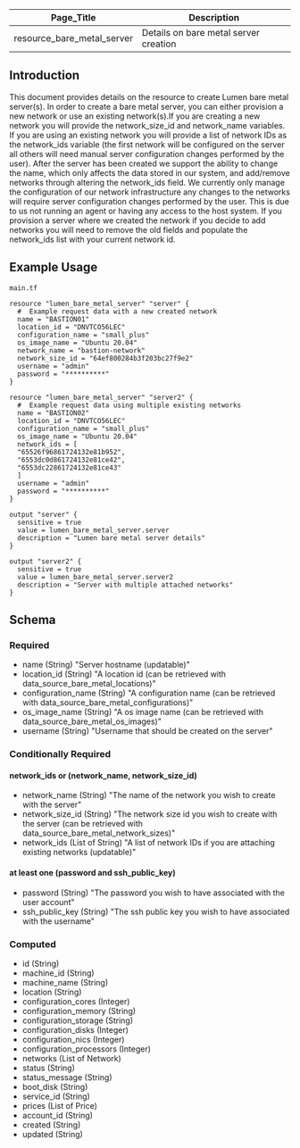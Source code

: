 | Page_Title                 | Description                           |
|----------------------------|---------------------------------------|
| resource_bare_metal_server | Details on bare metal server creation |

## Introduction
This document provides details on the resource to create Lumen bare metal server(s). In order to create a bare metal 
server, you can either provision a new network or use an existing network(s).If you are creating a new network you will 
provide the network_size_id and network_name variables.  If you are using an existing network you will provide a list of 
network IDs as the network_ids variable (the first network will be configured on the server all others will need manual 
server configuration changes performed by the user).  After the server has been created we support the ability to change 
the name, which only affects the data stored in our system, and add/remove networks through altering the network_ids 
field. We currently only manage the configuration of our network infrastructure any changes to the networks will require
server configuration changes performed by the user.  This is due to us not running an agent or having any access to the 
host system.  If you provision a server where we created the network if you decide to add networks you will need to 
remove the old fields and populate the network_ids list with your current network id.

## Example Usage
`main.tf`
```hcl
resource "lumen_bare_metal_server" "server" {
  #  Example request data with a new created network
  name = "BASTION01"
  location_id = "DNVTCO56LEC"
  configuration_name = "small_plus"
  os_image_name = "Ubuntu 20.04"
  network_name = "bastion-network"
  network_size_id = "64ef800284b3f203bc27f9e2"
  username = "admin"
  password = "**********"
}

resource "lumen_bare_metal_server" "server2" {
  #  Example request data using multiple existing networks
  name = "BASTION02"
  location_id = "DNVTCO56LEC"
  configuration_name = "small_plus"
  os_image_name = "Ubuntu 20.04"
  network_ids = [
  "65526f96861724132e81b952",
  "6553dc0d861724132e81ce42",
  "6553dc22861724132e81ce43"
  ]
  username = "admin"
  password = "**********"
}

output "server" {
  sensitive = true
  value = lumen_bare_metal_server.server
  description = "Lumen bare metal server details"
}

output "server2" {
  sensitive = true
  value = lumen_bare_metal_server.server2
  description = "Server with multiple attached networks"
}
```

## Schema

### Required
- name (String) "Server hostname (updatable)"
- location_id (String) "A location id (can be retrieved with data_source_bare_metal_locations)"
- configuration_name (String) "A configuration name (can be retrieved with data_source_bare_metal_configurations)"
- os_image_name (String) "A os image name (can be retrieved with data_source_bare_metal_os_images)"
- username (String) "Username that should be created on the server"

### Conditionally Required
#### network_ids or (network_name, network_size_id)
- network_name (String) "The name of the network you wish to create with the server"
- network_size_id (String) "The network size id you wish to create with the server (can be retrieved with data_source_bare_metal_network_sizes)"
- network_ids (List of String) "A list of network IDs if you are attaching existing networks (updatable)"
#### at least one (password and ssh_public_key)
- password (String) "The password you wish to have associated with the user account"
- ssh_public_key (String) "The ssh public key you wish to have associated with the username"

### Computed
- id (String)
- machine_id (String)
- machine_name (String)
- location (String)
- configuration_cores (Integer)
- configuration_memory (String)
- configuration_storage (String)
- configuration_disks (Integer)
- configuration_nics (Integer)
- configuration_processors (Integer)
- networks (List of Network)
- status (String)
- status_message (String)
- boot_disk (String)
- service_id (String)
- prices (List of Price)
- account_id (String)
- created (String)
- updated (String)